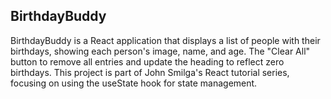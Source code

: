 ## BirthdayBuddy

BirthdayBuddy is a React application that displays a list of people with their birthdays, showing each person's image, name, and age. The "Clear All" button to remove all entries and update the heading to reflect zero birthdays. This project is part of John Smilga's React tutorial series, focusing on using the useState hook for state management.
